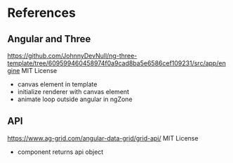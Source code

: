 # References

## Angular and Three

https://github.com/JohnnyDevNull/ng-three-template/tree/609599460458974f0a9cad8ba5e6586cef109231/src/app/engine
MIT License

- canvas element in template
- initialize renderer with canvas element
- animate loop outside angular in ngZone

## API

https://www.ag-grid.com/angular-data-grid/grid-api/
MIT License

- component returns api object
